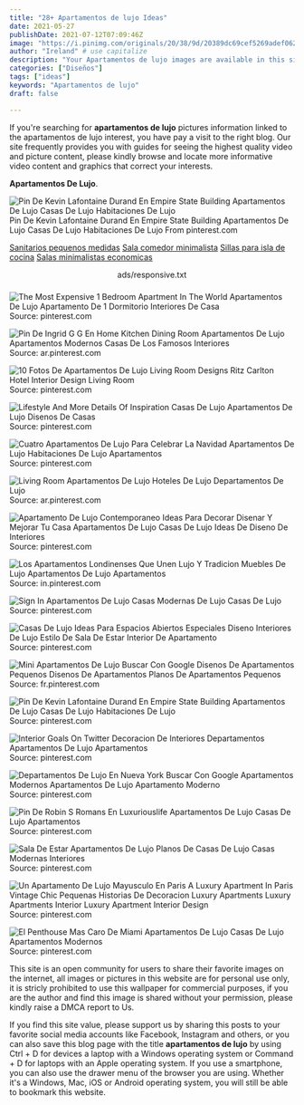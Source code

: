 ```yaml
---
title: "28+ Apartamentos de lujo Ideas"
date: 2021-05-27
publishDate: 2021-07-12T07:09:46Z
image: "https://i.pinimg.com/originals/20/38/9d/20389dc69cef5269adef0628ea8737c7.jpg"
author: "Ireland" # use capitalize
description: "Your Apartamentos de lujo images are available in this site. Apartamentos de lujo are a topic that is being searched for and liked by netizens today. You can Find and Download the Apartamentos de lujo files here. Get all free images."
categories: ["Diseños"]
tags: ["ideas"]
keywords: "Apartamentos de lujo"
draft: false

---
```


If you're searching for **apartamentos de lujo** pictures information linked to the apartamentos de lujo interest, you have pay a visit to the right  blog.  Our site frequently  provides you with  guides  for seeing  the highest  quality video and picture  content, please kindly browse and locate more informative video content and graphics  that correct your interests.

**Apartamentos De Lujo**. 

![Pin De Kevin Lafontaine Durand En Empire State Building Apartamentos De Lujo Casas De Lujo Habitaciones De Lujo](https://i.pinimg.com/originals/4d/7f/52/4d7f5235920f533d33d20c73a0726d45.jpg "Pin De Kevin Lafontaine Durand En Empire State Building Apartamentos De Lujo Casas De Lujo Habitaciones De Lujo")
Pin De Kevin Lafontaine Durand En Empire State Building Apartamentos De Lujo Casas De Lujo Habitaciones De Lujo From pinterest.com

[Sanitarios pequenos medidas](/sanitarios-pequenos-medidas/)
[Sala comedor minimalista](/sala-comedor-minimalista/)
[Sillas para isla de cocina](/sillas-para-isla-de-cocina/)
[Salas minimalistas economicas](/salas-minimalistas-economicas/)
<center><noscript><span>ads/responsive.txt</span></noscript></center>


### 

 


![The Most Expensive 1 Bedroom Apartment In The World Apartamentos De Lujo Apartamento De 1 Dormitorio Interiores De Casa](https://i.pinimg.com/originals/7a/ca/7d/7aca7dd20dee5af2a45a23abef3b140e.jpg "The Most Expensive 1 Bedroom Apartment In The World Apartamentos De Lujo Apartamento De 1 Dormitorio Interiores De Casa")
Source: pinterest.com

 

![Pin De Ingrid G G En Home Kitchen Dining Room Apartamentos De Lujo Apartamentos Modernos Casas De Los Famosos Interiores](https://i.pinimg.com/originals/b8/be/4d/b8be4dc7f14f8a77dbd36365eb75ab24.jpg "Pin De Ingrid G G En Home Kitchen Dining Room Apartamentos De Lujo Apartamentos Modernos Casas De Los Famosos Interiores")
Source: ar.pinterest.com

 

![10 Fotos De Apartamentos De Lujo Living Room Designs Ritz Carlton Hotel Interior Design Living Room](https://i.pinimg.com/originals/e0/0e/b4/e00eb46cc34b3cb0316ca12218b022f7.jpg "10 Fotos De Apartamentos De Lujo Living Room Designs Ritz Carlton Hotel Interior Design Living Room")
Source: pinterest.com

 

![Lifestyle And More Details Of Inspiration Casas De Lujo Apartamentos De Lujo Disenos De Casas](https://i.pinimg.com/474x/5e/53/61/5e53614533ed23f40c7d4abe0e17f78e.jpg "Lifestyle And More Details Of Inspiration Casas De Lujo Apartamentos De Lujo Disenos De Casas")
Source: pinterest.com

 

![Cuatro Apartamentos De Lujo Para Celebrar La Navidad Apartamentos De Lujo Habitaciones De Lujo Apartamentos](https://i.pinimg.com/736x/c9/99/04/c99904becd51167d741c75b3c2105839.jpg "Cuatro Apartamentos De Lujo Para Celebrar La Navidad Apartamentos De Lujo Habitaciones De Lujo Apartamentos")
Source: pinterest.com

 

![Living Room Apartamentos De Lujo Hoteles De Lujo Departamentos De Lujo](https://i.pinimg.com/originals/82/70/64/82706492ad5ec3c141f4cbb658bda1ba.jpg "Living Room Apartamentos De Lujo Hoteles De Lujo Departamentos De Lujo")
Source: ar.pinterest.com

 

![Apartamento De Lujo Contemporaneo Ideas Para Decorar Disenar Y Mejorar Tu Casa Apartamentos De Lujo Casas De Lujo Ideas De Diseno De Interiores](https://i.pinimg.com/originals/53/e9/51/53e9515c5777e01980dd0de4529785d0.jpg "Apartamento De Lujo Contemporaneo Ideas Para Decorar Disenar Y Mejorar Tu Casa Apartamentos De Lujo Casas De Lujo Ideas De Diseno De Interiores")
Source: pinterest.com

 

![Los Apartamentos Londinenses Que Unen Lujo Y Tradicion Muebles De Lujo Apartamentos De Lujo Apartamentos](https://i.pinimg.com/originals/c8/0c/19/c80c1989f21c33f8a7002f391d4a3875.jpg "Los Apartamentos Londinenses Que Unen Lujo Y Tradicion Muebles De Lujo Apartamentos De Lujo Apartamentos")
Source: in.pinterest.com

 

![Sign In Apartamentos De Lujo Casas Modernas De Lujo Casas De Lujo](https://i.pinimg.com/originals/fe/09/d1/fe09d143b4f0c3ff244b02070dee4e19.jpg "Sign In Apartamentos De Lujo Casas Modernas De Lujo Casas De Lujo")
Source: pinterest.com

 

![Casas De Lujo Ideas Para Espacios Abiertos Especiales Diseno Interiores De Lujo Estilo De Sala De Estar Interior De Apartamento](https://i.pinimg.com/originals/57/2b/d7/572bd713ffecf195806a2a59a41f7ccd.jpg "Casas De Lujo Ideas Para Espacios Abiertos Especiales Diseno Interiores De Lujo Estilo De Sala De Estar Interior De Apartamento")
Source: pinterest.com

 

![Mini Apartamentos De Lujo Buscar Con Google Disenos De Apartamentos Pequenos Disenos De Apartamentos Planos De Apartamentos Pequenos](https://i.pinimg.com/originals/7a/c7/67/7ac767b80260cbd8fc2893d813d694a0.jpg "Mini Apartamentos De Lujo Buscar Con Google Disenos De Apartamentos Pequenos Disenos De Apartamentos Planos De Apartamentos Pequenos")
Source: fr.pinterest.com

 

![Pin De Kevin Lafontaine Durand En Empire State Building Apartamentos De Lujo Casas De Lujo Habitaciones De Lujo](https://i.pinimg.com/originals/4d/7f/52/4d7f5235920f533d33d20c73a0726d45.jpg "Pin De Kevin Lafontaine Durand En Empire State Building Apartamentos De Lujo Casas De Lujo Habitaciones De Lujo")
Source: pinterest.com

 

![Interior Goals On Twitter Decoracion De Interiores Departamentos Apartamentos De Lujo Apartamentos](https://i.pinimg.com/originals/08/bf/99/08bf99342d6302858454f8b66615fe16.jpg "Interior Goals On Twitter Decoracion De Interiores Departamentos Apartamentos De Lujo Apartamentos")
Source: pinterest.com

 

![Departamentos De Lujo En Nueva York Buscar Con Google Apartamentos Modernos Apartamentos De Lujo Apartamento Moderno](https://i.pinimg.com/originals/3e/0d/92/3e0d9242c468801f350c783b0d64f2ed.jpg "Departamentos De Lujo En Nueva York Buscar Con Google Apartamentos Modernos Apartamentos De Lujo Apartamento Moderno")
Source: pinterest.com

 

![Pin De Robin S Romans En Luxuriouslife Apartamentos De Lujo Casas De Lujo Apartamentos](https://i.pinimg.com/originals/41/05/9b/41059bc3701423c7d4bf86a8ca416eeb.jpg "Pin De Robin S Romans En Luxuriouslife Apartamentos De Lujo Casas De Lujo Apartamentos")
Source: pinterest.com

 

![Sala De Estar Apartamentos De Lujo Planos De Casas De Lujo Casas Modernas Interiores](https://i.pinimg.com/736x/fb/42/32/fb423228c40083af7e9e29824a0169be.jpg "Sala De Estar Apartamentos De Lujo Planos De Casas De Lujo Casas Modernas Interiores")
Source: pinterest.com

 

![Un Apartamento De Lujo Mayusculo En Paris A Luxury Apartment In Paris Vintage Chic Pequenas Historias De Decoracion Luxury Apartments Luxury Apartments Interior Luxury Apartment Interior Design](https://i.pinimg.com/originals/23/77/56/23775668a1d87315fc4e35b8697bb524.jpg "Un Apartamento De Lujo Mayusculo En Paris A Luxury Apartment In Paris Vintage Chic Pequenas Historias De Decoracion Luxury Apartments Luxury Apartments Interior Luxury Apartment Interior Design")
Source: pinterest.com

 

![El Penthouse Mas Caro De Miami Apartamentos De Lujo Casas De Lujo Apartamentos Modernos](https://i.pinimg.com/originals/20/38/9d/20389dc69cef5269adef0628ea8737c7.jpg "El Penthouse Mas Caro De Miami Apartamentos De Lujo Casas De Lujo Apartamentos Modernos")
Source: pinterest.com

 

This site is an open community for users to share their favorite images on the internet, all images or pictures in this website are for personal use only, it is stricly prohibited to use this wallpaper for commercial purposes, if you are the author and find this image is shared without your permission, please kindly raise a DMCA report to Us.

If you find this site value, please support us by sharing this posts to your favorite social media accounts like Facebook, Instagram and others, or you can also save this blog page with the title **apartamentos de lujo** by using Ctrl + D for devices a laptop with a Windows operating system or Command + D for laptops with an Apple operating system. If you use a smartphone, you can also use the drawer menu of the browser you are using. Whether it's a Windows, Mac, iOS or Android operating system, you will still be able to bookmark this website.
